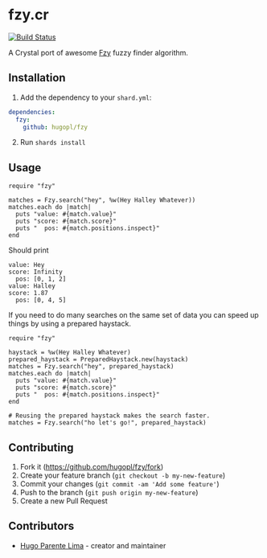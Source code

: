 # fzy.cr

[![Build Status](https://travis-ci.org/hugopl/fzy.svg?branch=master)](https://travis-ci.org/hugopl/fzy)

A Crystal port of awesome [Fzy](https://github.com/jhawthorn/fzy) fuzzy finder algorithm.

## Installation

1. Add the dependency to your `shard.yml`:

```yaml
dependencies:
  fzy:
    github: hugopl/fzy
```

2. Run `shards install`

## Usage

```crystal
require "fzy"

matches = Fzy.search("hey", %w(Hey Halley Whatever))
matches.each do |match|
  puts "value: #{match.value}"
  puts "score: #{match.score}"
  puts "  pos: #{match.positions.inspect}"
end
```

Should print

```
value: Hey
score: Infinity
  pos: [0, 1, 2]
value: Halley
score: 1.87
  pos: [0, 4, 5]
```

If you need to do many searches on the same set of data you can speed up things by
using a prepared haystack.

```crystal
require "fzy"

haystack = %w(Hey Halley Whatever)
prepared_haystack = PreparedHaystack.new(haystack)
matches = Fzy.search("hey", prepared_haystack)
matches.each do |match|
  puts "value: #{match.value}"
  puts "score: #{match.score}"
  puts "  pos: #{match.positions.inspect}"
end

# Reusing the prepared haystack makes the search faster.
matches = Fzy.search("ho let's go!", prepared_haystack)
```


## Contributing

1. Fork it (<https://github.com/hugopl/fzy/fork>)
2. Create your feature branch (`git checkout -b my-new-feature`)
3. Commit your changes (`git commit -am 'Add some feature'`)
4. Push to the branch (`git push origin my-new-feature`)
5. Create a new Pull Request

## Contributors

- [Hugo Parente Lima](https://github.com/hugopl) - creator and maintainer
